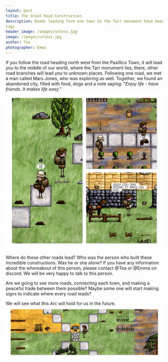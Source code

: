 ```yaml
---
layout: post
title: The Great Road Construction
description: Roads leading form one town to the Tarr monument have been build, but the builder is unknown. What is his main motive?
tags
header_image: /images/unless.jpg
image: /images/unless.jpg
author: Tea
photographer: Emma
---
```


If you follow the road heading north west from the Pasillico Town, it will lead you to the middle of our world, where the Tarr monument lies, there, other road branches will lead you to unknown places. Following one road, we met a man called Mars Jones, who was exploring as well. Together, we found an abandoned city, filled with food, dogs and a note saying: "_Enjoy life - have friends. It makes life easy._"
![image](/images/mars_jones.jpg)

Where do these other roads lead? Who was the person who built these incredible constructions. Was he or she alone? If you have any information about the whereabout of this person, please contact @Tea or @Emma on discord. We will be very happy to talk to this person.

Are we going to see more roads, connecting each town, and making a peaceful trade between them possible? Maybe some one will start making signs to indicate where every road leads? 

We will see what this Arc will hold for us in the future.
![image](/images/unless.jpg)